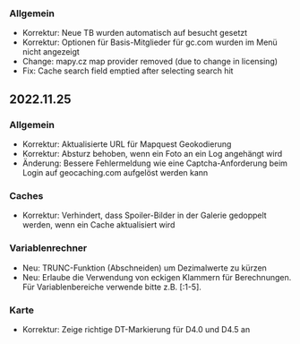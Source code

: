 
### Allgemein
- Korrektur: Neue TB wurden automatisch auf besucht gesetzt
- Korrektur: Optionen für Basis-Mitglieder für gc.com wurden im Menü nicht angezeigt
- Change: mapy.cz map provider removed (due to change in licensing)
- Fix: Cache search field emptied after selecting search hit

## 2022.11.25

### Allgemein
- Korrektur: Aktualisierte URL für Mapquest Geokodierung
- Korrektur: Absturz behoben, wenn ein Foto an ein Log angehängt wird
- Änderung: Bessere Fehlermeldung wie eine Captcha-Anforderung beim Login auf geocaching.com aufgelöst werden kann

### Caches
- Korrektur: Verhindert, dass Spoiler-Bilder in der Galerie gedoppelt werden, wenn ein Cache aktualisiert wird

### Variablenrechner
- Neu: TRUNC-Funktion (Abschneiden) um Dezimalwerte zu kürzen
- Neu: Erlaube die Verwendung von eckigen Klammern für Berechnungen. Für Variablenbereiche verwende bitte z.B. \[:1-5\].

### Karte
- Korrektur: Zeige richtige DT-Markierung für D4.0 und D4.5 an
